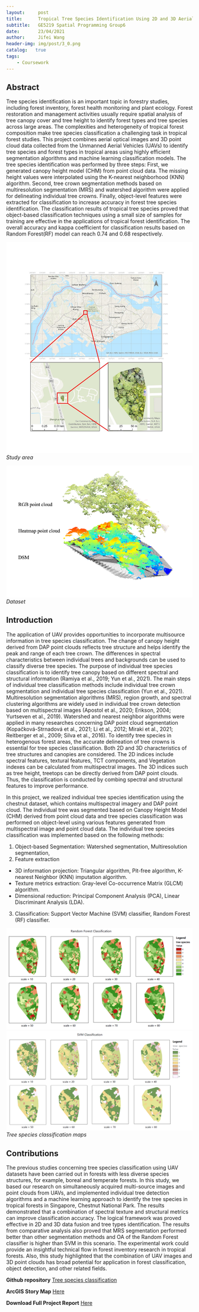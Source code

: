 ```yaml
---
layout:     post
title:      Tropical Tree Species Identification Using 2D and 3D Aerial Data
subtitle:   GE5219 Spatial Programming Group6
date:       23/04/2021
author:     Jifei Wang
header-img: img/post/3_0.png
catalog:   true
tags:
    - Coursework
---
```


## Abstract

Tree species identification is an important topic in forestry studies, including forest inventory, forest health monitoring and plant ecology. Forest restoration and management activities usually require spatial analysis of tree canopy cover and tree height to identify forest types and tree species across large areas. The complexities and heterogeneity of tropical forest composition make tree species classification a challenging task in tropical forest studies. This project combines aerial optical images and 3D point cloud data collected from the Unmanned Aerial Vehicles (UAVs) to identify tree species and forest types in tropical areas using highly efficient segmentation algorithms and machine learning classification models. The tree species identification was performed by three steps: First, we generated canopy height model (CHM) from point cloud data. The missing height values were interpolated using the K-nearest neighborhood (KNN) algorithm. Second, tree crown segmentation methods based on multiresolution segmentation (MRS) and watershed algorithm were applied for delineating individual tree crowns. Finally, object-level features were extracted for classification to increase accuracy in forest tree species identification. The classification results of tropical tree species proved that object-based classification techniques using a small size of samples for training are effective in the applications of tropical forest identification. The overall accuracy and kappa coefficient for classification results based on Random Forest(RF) model can reach 0.74 and 0.68 respectively.

![avatar](/img/post/3_1.png)
*Study area*

![avatar](/img/post/3_2.png)
*Dataset*

## Introduction
The application of UAV provides opportunities to incorporate multisource information in tree species classification. The change of canopy height derived from DAP point clouds reflects tree structure and helps identify the peak and range of each tree crown. The differences in spectral characteristics between individual trees and backgrounds can be used to classify diverse tree species. The purpose of individual tree species classification is to identify tree canopy based on different spectral and structural information (Ramiya et al., 2019; Yun et al., 2021). The main steps of individual tree classification methods include individual tree crown segmentation and individual tree species classification (Yun et al., 2021). Multiresolution segmentation algorithms (MRS), region growth, and spectral clustering algorithms are widely used in individual tree crown detection based on multispectral images (Apostol et al., 2020; Erikson, 2004; Yurtseven et al., 2019). Watershed and nearest neighbor algorithms were applied in many researches concerning DAP point cloud segmentation (Kopačková-Strnadová et al., 2021; Li et al., 2012; Miraki et al., 2021; Reitberger et al., 2009; Silva et al., 2016). To identify tree species in heterogenous forest areas, the accurate delineation of tree crowns is essential for tree species classification. Both 2D and 3D characteristics of tree structures and canopies are considered. The 2D indices include spectral features, textural features, TCT components, and Vegetation indexes can be calculated from multispectral images. The 3D indices such as tree height, treetops can be directly derived from DAP point clouds. Thus, the classification is conducted by combing spectral and structural features to improve performance.

In this project, we realized individual tree species identification using the chestnut dataset, which contains multispectral imagery and DAP point cloud. The individual tree was segmented based on Canopy Height Model (CHM) derived from point cloud data and tree species classification was performed on object-level using various features generated from multispectral image and point cloud data. The individual tree species classification was implemented based on the following methods:
1)	Object-based Segmentation: Watershed segmentation, Multiresolution segmentation,
2)	Feature extraction
- 3D information projection: Triangular algorithm, Pit-free algorithm, K-nearest Neighbor (KNN) imputation algorithm.
- Texture metrics extraction: Gray-level Co-occurrence Matrix (GLCM) algorithm.
- Dimensional reduction: Principal Component Analysis (PCA), Linear Discriminant Analysis (LDA).
3)	Classification: Support Vector Machine (SVM) classifier, Random Forest (RF) classifier.

![avatar](/img/post/3_4.png)
![avatar](/img/post/3_5.png)
*Tree species classification maps*

## Contributions

The previous studies concerning tree species classification using UAV datasets have been carried out in forests with less diverse species structures, for example, boreal and temperate forests. In this study, we based our research on simultaneously acquired multi-source images and point clouds from UAVs, and implemented individual tree detection algorithms and a machine learning approach to identify the tree species in tropical forests in Singapore, Chestnut National Park. The results demonstrated that a combination of spectral texture and structural metrics can improve classification accuracy. The logical framework was proved effective in 2D and 3D data fusion and tree types identification. The results from comparative analysis also proved that MRS segmentation performed better than other segmentation methods and OA of the Random Forest classifier is higher than SVM in this scenario. The experimental work could provide an insightful technical flow in forest inventory research in tropical forests. Also, this study highlighted that the combination of UAV images and 3D point clouds has broad potential for application in forest classification, object detection, and other related fields.

**Github repository** [Tree species classification](https://github.com/Wang-Jifei/tree_species_classification)

**ArcGIS Story Map** [Here](https://arcg.is/0TKjyO0)

**Download Full Project Report** [Here](https://drive.google.com/file/d/1wG8kzegdccw7UNkr5v5WCJ3k9fa8yvT_/view?usp=sharing)
